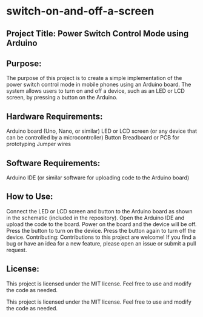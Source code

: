 # switch-on-and-off-a-screen

## Project Title: Power Switch Control Mode using Arduino

## Purpose: 

The purpose of this project is to create a simple implementation of the power switch control mode in mobile phones using an Arduino board. The system allows users to turn on and off a device, such as an LED or LCD screen, by pressing a button on the Arduino.

## Hardware Requirements:

Arduino board (Uno, Nano, or similar)
LED or LCD screen (or any device that can be controlled by a microcontroller)
Button
Breadboard or PCB for prototyping
Jumper wires

## Software Requirements:

Arduino IDE (or similar software for uploading code to the Arduino board)

## How to Use:

Connect the LED or LCD screen and button to the Arduino board as shown in the schematic (included in the repository).
Open the Arduino IDE and upload the code to the board.
Power on the board and the device will be off.
Press the button to turn on the device. Press the button again to turn off the device.
Contributing:
Contributions to this project are welcome! If you find a bug or have an idea for a new feature, please open an issue or submit a pull request.

## License:

This project is licensed under the MIT license. Feel free to use and modify the code as needed.



This project is licensed under the MIT license. Feel free to use and modify the code as needed.
